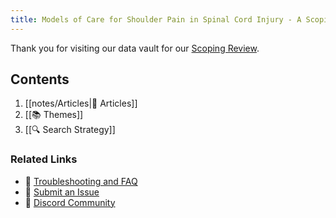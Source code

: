 ```yaml
---
title: Models of Care for Shoulder Pain in Spinal Cord Injury - A Scoping Review
---
```


Thank you for visiting our data vault for our [Scoping Review](). 

## Contents
1. [[notes/Articles|📄 Articles]]
4. [[📚 Themes]]
5. [[🔍 Search Strategy]]

### Related Links
- 🚧 [Troubleshooting and FAQ](notes/troubleshooting.md)
- 🐛 [Submit an Issue](https://github.com/jackyzha0/quartz/issues)
- 👀 [Discord Community](https://discord.gg/cRFFHYye7t)